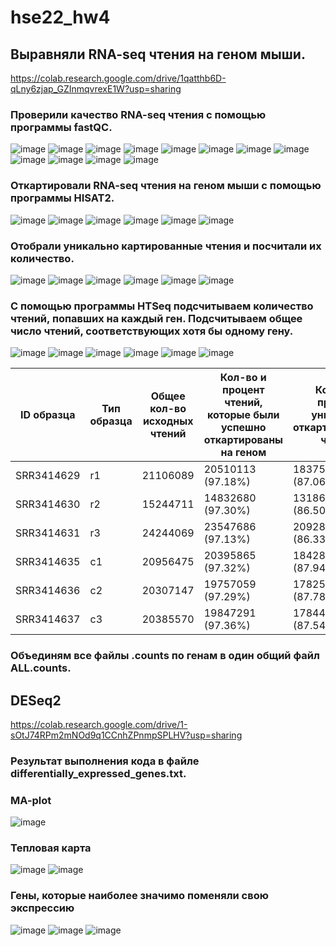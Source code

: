# hse22_hw4

## Выравняли RNA-seq чтения на геном мыши.
https://colab.research.google.com/drive/1qatthb6D-qLny6zjap_GZInmqvrexE1W?usp=sharing

### Проверили качество RNA-seq чтения с помощью программы fastQC.
![image](https://user-images.githubusercontent.com/114621114/202844716-4796e16f-65f5-4a22-94b5-2363d0cfa1d7.png)
![image](https://user-images.githubusercontent.com/114621114/202844762-9a3a04fd-5806-49a6-bb7d-99b1ce188554.png)
![image](https://user-images.githubusercontent.com/114621114/202844775-35572231-f64d-498d-8089-079638754fe5.png)
![image](https://user-images.githubusercontent.com/114621114/202844809-13a44cb6-f8c3-4506-afc9-a368e4748c83.png)
![image](https://user-images.githubusercontent.com/114621114/202844842-bdf5de28-650c-4c1b-b946-b1c077d07427.png)
![image](https://user-images.githubusercontent.com/114621114/202844863-8ac9af41-56ae-4299-8ba9-519be5abc135.png)
![image](https://user-images.githubusercontent.com/114621114/202845055-5717b584-fc17-4a7e-a2ee-a35dcd5a401a.png)
![image](https://user-images.githubusercontent.com/114621114/202845080-675bf951-63a6-4c9b-875e-96dde27399ee.png)
![image](https://user-images.githubusercontent.com/114621114/202845094-522d4b8d-fd6b-4654-ba66-7b0b1c8ed441.png)
![image](https://user-images.githubusercontent.com/114621114/202845112-740ec1b6-bb1f-402c-89c0-10a54d3c86e6.png)
![image](https://user-images.githubusercontent.com/114621114/202845182-45c461f2-6761-4cdd-9066-3c5695ee9c9d.png)
![image](https://user-images.githubusercontent.com/114621114/202845205-82e6bf73-a2d3-4ff2-9889-54d9caa6f125.png)

### Откартировали RNA-seq чтения на геном мыши с помощью программы HISAT2.
![image](https://user-images.githubusercontent.com/114621114/202845281-5d88b5fa-9823-4f62-8238-d87af70d6c0f.png)
![image](https://user-images.githubusercontent.com/114621114/202845314-f6d7e9a2-b41e-4bc7-8205-32f104ab53d9.png)
![image](https://user-images.githubusercontent.com/114621114/202845332-15862c59-5f89-40ac-a14e-711b5068b718.png)
![image](https://user-images.githubusercontent.com/114621114/202845382-8525edbc-5b7b-4bfb-abe8-7e722534c53f.png)
![image](https://user-images.githubusercontent.com/114621114/202845400-3835ab31-bf7c-474e-b6aa-4a6e03ad5883.png)
![image](https://user-images.githubusercontent.com/114621114/202845416-bf29e14a-1ad5-47da-969d-b5131ad98a84.png)

### Отобрали уникально картированные чтения и посчитали их количество.
![image](https://user-images.githubusercontent.com/114621114/202845499-e1fe36a0-e305-42f8-bbfa-bdf12660bd1f.png)
![image](https://user-images.githubusercontent.com/114621114/202845522-df06dd51-4036-4596-b82c-1f65fe251eb7.png)
![image](https://user-images.githubusercontent.com/114621114/202845542-6d0573da-845b-46a7-89f7-f04ce2176d67.png)
![image](https://user-images.githubusercontent.com/114621114/202845558-1792df36-92eb-495e-995e-34e8a7472795.png)
![image](https://user-images.githubusercontent.com/114621114/202845571-ca2e2999-b35a-4b76-9fb8-5e621419bec7.png)
![image](https://user-images.githubusercontent.com/114621114/202845578-3ce2c9e0-a7fa-4b4f-98de-062e02f0dfa1.png)

### С помощью программы HTSeq подсчитываем количество чтений, попавших на каждый ген. Подсчитываем общее число чтений, соответствующих хотя бы одному гену.
![image](https://user-images.githubusercontent.com/114621114/202845665-373f4148-21b0-4145-bbe1-11539c1519f9.png)
![image](https://user-images.githubusercontent.com/114621114/202845690-89b76fbd-1170-4276-ab36-4c9762cc133a.png)
![image](https://user-images.githubusercontent.com/114621114/202845713-9a1e5a6b-7fd9-4d28-86e8-f7dd203fee2c.png)
![image](https://user-images.githubusercontent.com/114621114/202845738-4bc92fd5-6b9e-4006-88a9-9d78d08ab1c2.png)
![image](https://user-images.githubusercontent.com/114621114/202845759-c529f9d5-e6f9-4f5a-973b-d72310f87025.png)
![image](https://user-images.githubusercontent.com/114621114/202845770-2c0686bf-1e24-48aa-8dd4-179ce219b44a.png)

| ID образца | Тип образца | Общее кол-во исходных чтений | Кол-во и процент чтений, которые были успешно откартированы на геном | Кол-во и процент уникально откартированных чтений | Общее кол-во чтений, которые попали на гены |
| --- | --- | --- | --- | --- | --- |
| SRR3414629 | r1 | 21106089 | 20510113 (97.18%) | 18375888 (87.06%) | 16049609 |
| SRR3414630 | r2 | 15244711 | 14832680 (97.30%) | 13186139 (86.50%) | 11465324 |
| SRR3414631 | r3 | 24244069 | 23547686 (97.13%) | 20928945 (86.33%) | 18408851 |
| SRR3414635 | c1 | 20956475 | 20395865 (97.32%) | 18428317 (87.94%) | 16275997 |
| SRR3414636 | c2 | 20307147 | 19757059 (97.29%) | 17825380 (87.78%) | 15757580 |
| SRR3414637 | c3 | 20385570 | 19847291 (97.36%) | 17844858 (87.54%) | 15736978 |

### Объединям все файлы .counts по генам в один общий файл ALL.counts.

## DESeq2
https://colab.research.google.com/drive/1-sOtJ74RPm2mNOd9q1CCnhZPnmpSPLHV?usp=sharing

### Результат выполнения кода в файле differentially_expressed_genes.txt.

### MA-plot
![image](https://user-images.githubusercontent.com/114621114/203855481-0ec48b0d-4f73-44a1-bb10-d1ad7ead9527.png)

### Тепловая карта
![image](https://user-images.githubusercontent.com/114621114/203855674-014ff58d-2396-43e7-8390-a4f242bb81c4.png)
![image](https://user-images.githubusercontent.com/114621114/203857401-4a7ab8f6-b1a8-4379-a464-55b84c062ad5.png)

### Гены, которые наиболее значимо поменяли свою экспрессию
![image](https://user-images.githubusercontent.com/114621114/203857520-754be666-bfc4-4f33-b2b6-d202f6242b86.png)
![image](https://user-images.githubusercontent.com/114621114/203857564-1e828fae-d6c8-4b0b-8e39-7d75486ecae8.png)
![image](https://user-images.githubusercontent.com/114621114/203857601-50ae6d4c-c6a9-420d-a01e-d538c81536d6.png)




